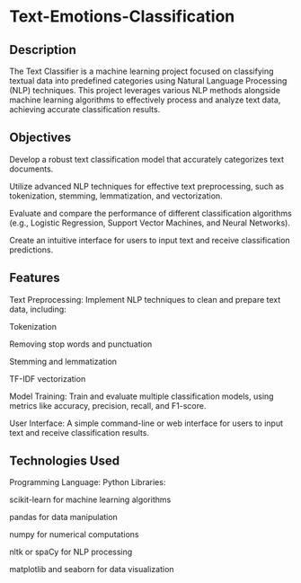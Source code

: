 # Text-Emotions-Classification


## Description
The Text Classifier is a machine learning project focused on classifying textual data into predefined categories using Natural Language Processing (NLP) techniques. This project leverages various NLP methods alongside machine learning algorithms to effectively process and analyze text data, achieving accurate classification results.

## Objectives
Develop a robust text classification model that accurately categorizes text documents.

Utilize advanced NLP techniques for effective text preprocessing, such as tokenization, stemming, lemmatization, and vectorization.

Evaluate and compare the performance of different classification algorithms (e.g., Logistic Regression, Support Vector Machines, and Neural Networks).

Create an intuitive interface for users to input text and receive classification predictions.

## Features
Text Preprocessing: Implement NLP techniques to clean and prepare text data, including:

Tokenization

Removing stop words and punctuation

Stemming and lemmatization

TF-IDF vectorization

Model Training: Train and evaluate multiple classification models, using metrics like accuracy, precision, recall, and F1-score.

User Interface: A simple command-line or web interface for users to input text and receive classification results.

## Technologies Used
Programming Language: Python
Libraries:

scikit-learn for machine learning algorithms

pandas for data manipulation

numpy for numerical computations

nltk or spaCy for NLP processing

matplotlib and seaborn for data visualization
